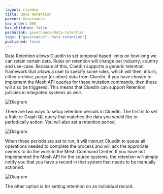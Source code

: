 ```yaml
---
layout: cluedin
title: Data Retention
parent: Governance
nav_order: 080
has_children: false
permalink: governance/data-retention
tags: ["governance","data-retention"]
published: false
---
```


Data Retention allows CluedIn to set temporal based limits on how long we can retain certain data. Rules on retention will change per industry, country and use-case. Becasue of this, CluedIn supports a generic retention framework that allows a user to specify some rules, which will then, inturn, either archive, purge (or other) data from CluedIn. If you have chosen to implement the Mesh API queries for these mutation commands, then these will also be triggered. This means that CluedIn can support Retention policies in integrated systems as well. 

![Diagram](../assets/images/governance/intro-retention.png)  

There are two ways to setup retention periods in CluedIn. The first is to set a Rule or Graph QL query that matches the data you would like to periodically action. You will also set a retention period. 

![Diagram](../assets/images/governance/create-new-retention.png)  

When those periods are set to run, it will instruct CluedIn to queue all operations needed to complete the process and will ask the approriate owners to do the work in the Mesh Command Center. If you have not implemented the Mesh API for the source systems, the retention will simply notify you that you have a record in that system that needs to be manually actioned.

![Diagram](../assets/images/governance/retention-form.png)  

The other option is for setting retention on an individual record.